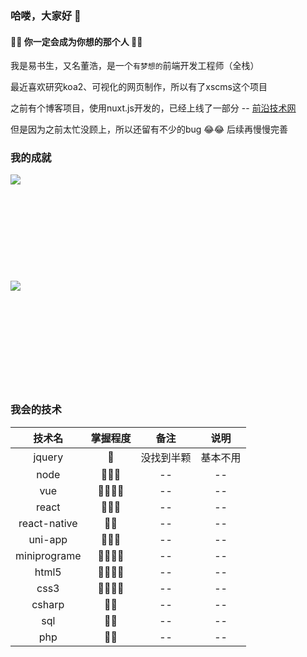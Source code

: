### 哈喽，大家好 👋

#### 🤗🤗  你一定会成为你想的那个人  🤗🤗

我是易书生，又名董浩，是一个``有梦想的``前端开发工程师（全栈）

最近喜欢研究koa2、可视化的网页制作，所以有了xscms这个项目

之前有个博客项目，使用nuxt.js开发的，已经上线了一部分 -- [前沿技术网](https://www.quzhaota.cn/)

但是因为之前太忙没顾上，所以还留有不少的bug 😂😂  后续再慢慢完善

### 我的成就

<img align="left" src="https://github-readme-stats.vercel.app/api?username=edgardong&show_icons=true&icon_color=0366d6&text_color=24292e&bg_color=ffffff" />
<br/><br/><br/><br/><br/><br/><br/><br/><br/><br/>

<img align="left" src="https://github-readme-stats.vercel.app/api/top-langs/?username=edgardong&layout=compact" />
<br/><br/><br/><br/><br/><br/><br/><br/><br/><br/>

### 我会的技术

| 技术名|掌握程度|备注|说明|
| :----:  | :----:  | :----: | :---: |
|jquery|🌟|没找到半颗 | 基本不用 |
|node| 🌟🌟🌟 | -- | -- |
|vue|🌟🌟🌟🌟| -- | -- |
|react|🌟🌟🌟| -- | -- |
|react-native|🌟🌟| -- | -- |
|uni-app|🌟🌟🌟| -- | -- |
|miniprograme|🌟🌟🌟🌟| -- | -- |
|html5|🌟🌟🌟🌟| -- | -- |
|css3|🌟🌟🌟🌟| -- | -- |
|csharp|🌟🌟| -- | -- |
|sql|🌟🌟| -- | -- |
|php|🌟🌟| -- | -- |



